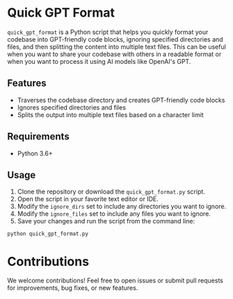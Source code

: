 # Quick GPT Format

`quick_gpt_format` is a Python script that helps you quickly format your codebase into GPT-friendly code blocks, ignoring specified directories and files, and then splitting the content into multiple text files. This can be useful when you want to share your codebase with others in a readable format or when you want to process it using AI models like OpenAI's GPT.

## Features

- Traverses the codebase directory and creates GPT-friendly code blocks
- Ignores specified directories and files
- Splits the output into multiple text files based on a character limit

## Requirements

- Python 3.6+

## Usage

1. Clone the repository or download the `quick_gpt_format.py` script.
2. Open the script in your favorite text editor or IDE.
3. Modify the `ignore_dirs` set to include any directories you want to ignore.
4. Modify the `ignore_files` set to include any files you want to ignore.
5. Save your changes and run the script from the command line:
```
python quick_gpt_format.py
```

# Contributions
We welcome contributions! Feel free to open issues or submit pull requests for improvements, bug fixes, or new features.